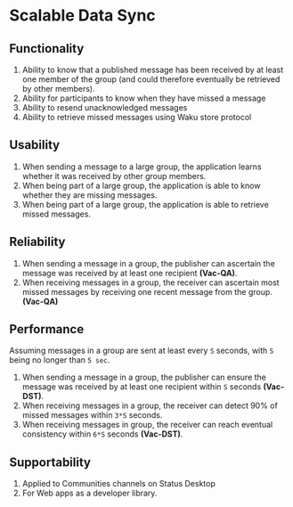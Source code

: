 # Scalable Data Sync

## Functionality

1. Ability to know that a published message has been received by at least one member of the group (and could therefore eventually be retrieved by other members).
2. Ability for participants to know when they have missed a message
3. Ability to resend unacknowledged messages
4. Ability to retrieve missed messages using Waku store protocol

## Usability

1. When sending a message to a large group, the application learns whether it was received by other group members.
2. When being part of a large group, the application is able to know whether they are missing messages.
3. When being part of a large group, the application is able to retrieve missed messages.

## Reliability

1. When sending a message in a group, the publisher can ascertain the message was received by at least one recipient **(Vac-QA)**.
2. When receiving messages in a group, the receiver can ascertain most missed messages by receiving one recent message from the group. **(Vac-QA)**

## Performance

Assuming messages in a group are sent at least every `S` seconds, with `S` being no longer than `5 sec`.

1. When sending a message in a group, the publisher can ensure the message was received by at least one recipient within `S` seconds **(Vac-DST)**.
2. When receiving messages in a group, the receiver can detect 90% of missed messages within `3*S` seconds.
3. When receiving messages in group, the receiver can reach eventual consistency within `6*S` seconds **(Vac-DST)**.

## Supportability

1. Applied to Communities channels on Status Desktop
2. For Web apps as a developer library.